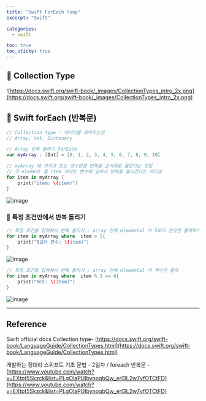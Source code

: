 ```yaml
---
title: "Swift ForEach loop"
excerpt: "Swift"

categories:
  - swift

toc: true
toc_sticky: true
---
```


## 🔷 Collection Type

![https://docs.swift.org/swift-book/_images/CollectionTypes_intro_2x.png](https://docs.swift.org/swift-book/_images/CollectionTypes_intro_2x.png)

## 🔷 Swift forEach (반복문)

```swift
// Collection type : 데이터를 모아두는것
// Array, Set, Dictonary

// Array 반복 돌리기 forEach
var myArray : [Int] = [0, 1, 2, 3, 4, 5, 6, 7, 8, 9, 10]

// myArray 에 가지고 있는 갯수만큼 반복을 순서대로 돌린다는 것임
// 각 element 를 item 이라는 변수에 담아서 반복을 돌리겠다는 의미임
for item in myArray {
	print("item: \(item)")
}
```

![image](https://user-images.githubusercontent.com/28912774/149251232-8a8da067-26ce-4184-b1fe-45915b127135.png)

### 🔶 특정 조건안에서 반복 돌리기

```swift
// 특정 조건을 입력해서 반복 돌리기 : array 안에 elemental 이 5보다 큰것만 출력하기
for item in myArray where  item > 5{
	print("5보다 큰수: \(item)")
}
```

![image](https://user-images.githubusercontent.com/28912774/149251546-f2555e92-6ff1-4454-a806-4bfdc747a2cb.png)

```swift
// 특정 조건을 입력해서 반복 돌리기 : array 안에 elemental 이 짝수만 출력
for item in myArray where  item % 2 == 0{
	print("짝수: \(item)")
}
```

![image](https://user-images.githubusercontent.com/28912774/149251747-dbe38dd0-435b-4b02-bf90-ab67bc9ceaf4.png)

---

<!-- 🔶 🔷 📌 🔑  -->

## Reference

Swift official docs Collection type- [https://docs.swift.org/swift-book/LanguageGuide/CollectionTypes.html](https://docs.swift.org/swift-book/LanguageGuide/CollectionTypes.html)

개발하는 정대리 스위프트 기초 문법 - 2일차 / foreach 반복문 - [https://www.youtube.com/watch?v=EXtpt5Skzck&list=PLgOlaPUIbynoqbQw_erl3L2w7vfOTCtFD](https://www.youtube.com/watch?v=EXtpt5Skzck&list=PLgOlaPUIbynoqbQw_erl3L2w7vfOTCtFD)
